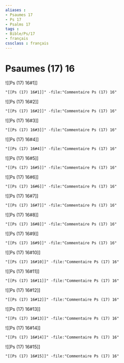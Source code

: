 ```yaml
---
aliases : 
- Psaumes 17
- Ps 17
- Psalms 17
tags : 
- Bible/Ps/17
- français
cssclass : français
---
```


# Psaumes (17) 16

![[Ps (17) 16#1]]

```query
"[[Ps (17) 16#1]]" -file:"Commentaire Ps (17) 16"
```

![[Ps (17) 16#2]]

```query
"[[Ps (17) 16#2]]" -file:"Commentaire Ps (17) 16"
```

![[Ps (17) 16#3]]

```query
"[[Ps (17) 16#3]]" -file:"Commentaire Ps (17) 16"
```

![[Ps (17) 16#4]]

```query
"[[Ps (17) 16#4]]" -file:"Commentaire Ps (17) 16"
```

![[Ps (17) 16#5]]

```query
"[[Ps (17) 16#5]]" -file:"Commentaire Ps (17) 16"
```

![[Ps (17) 16#6]]

```query
"[[Ps (17) 16#6]]" -file:"Commentaire Ps (17) 16"
```

![[Ps (17) 16#7]]

```query
"[[Ps (17) 16#7]]" -file:"Commentaire Ps (17) 16"
```

![[Ps (17) 16#8]]

```query
"[[Ps (17) 16#8]]" -file:"Commentaire Ps (17) 16"
```

![[Ps (17) 16#9]]

```query
"[[Ps (17) 16#9]]" -file:"Commentaire Ps (17) 16"
```

![[Ps (17) 16#10]]

```query
"[[Ps (17) 16#10]]" -file:"Commentaire Ps (17) 16"
```

![[Ps (17) 16#11]]

```query
"[[Ps (17) 16#11]]" -file:"Commentaire Ps (17) 16"
```

![[Ps (17) 16#12]]

```query
"[[Ps (17) 16#12]]" -file:"Commentaire Ps (17) 16"
```

![[Ps (17) 16#13]]

```query
"[[Ps (17) 16#13]]" -file:"Commentaire Ps (17) 16"
```

![[Ps (17) 16#14]]

```query
"[[Ps (17) 16#14]]" -file:"Commentaire Ps (17) 16"
```

![[Ps (17) 16#15]]

```query
"[[Ps (17) 16#15]]" -file:"Commentaire Ps (17) 16"
```

